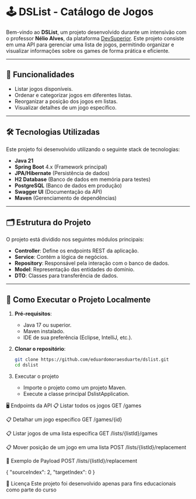 # 🕹️ DSList - Catálogo de Jogos

Bem-vindo ao **DSList**, um projeto desenvolvido durante um intensivão com o professor **Nélio Alves**, da plataforma [DevSuperior](https://devsuperior.com.br/). Este projeto consiste em uma API para gerenciar uma lista de jogos, permitindo organizar e visualizar informações sobre os games de forma prática e eficiente.

---

## 🚀 Funcionalidades

- Listar jogos disponíveis.
- Ordenar e categorizar jogos em diferentes listas.
- Reorganizar a posição dos jogos em listas.
- Visualizar detalhes de um jogo específico.

---

## 🛠️ Tecnologias Utilizadas

Este projeto foi desenvolvido utilizando o seguinte stack de tecnologias:

- **Java 21**
- **Spring Boot** 4.x (Framework principal)
- **JPA/Hibernate** (Persistência de dados)
- **H2 Database** (Banco de dados em memória para testes)
- **PostgreSQL** (Banco de dados em produção)
- **Swagger UI** (Documentação da API)
- **Maven** (Gerenciamento de dependências)

---

## 🗂️ Estrutura do Projeto

O projeto está dividido nos seguintes módulos principais:

- **Controller**: Define os endpoints REST da aplicação.
- **Service**: Contém a lógica de negócios.
- **Repository**: Responsável pela interação com o banco de dados.
- **Model**: Representação das entidades do domínio.
- **DTO**: Classes para transferência de dados.

---

## 🔧 Como Executar o Projeto Localmente

1. **Pré-requisitos**:
   - Java 17 ou superior.
   - Maven instalado.
   - IDE de sua preferência (Eclipse, IntelliJ, etc.).

2. **Clonar o repositório**:
   ```bash
   git clone https://github.com/eduardomoraesduarte/dslist.git
   cd dslist
   
3. Executar o projeto
   - Importe o projeto como um projeto Maven.
   - Execute a classe principal DslistApplication.

     
🖥️ Endpoints da API
📋 Listar todos os jogos
GET /games

📋 Detalhar um jogo específico
GET /games/{id}

📋 Listar jogos de uma lista específica
GET /lists/{listId}/games

📋 Mover posição de um jogo em uma lista
POST /lists/{listId}/replacement


📂 Exemplo de Payload
POST /lists/{listId}/replacement
   
   {
  "sourceIndex": 2,
  "targetIndex": 0
   }


📜 Licença
Este projeto foi desenvolvido apenas para fins educacionais como parte do curso

